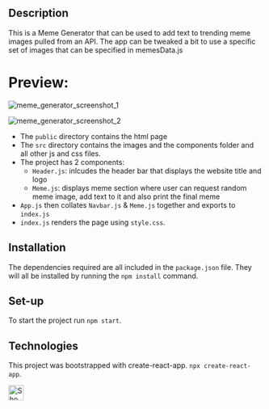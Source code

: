 ## Description

This is a Meme Generator that can be used to add text to trending meme images pulled from an API. The app can be tweaked a bit to use a specific set of images that can be specified in memesData.js

# Preview:

![meme_generator_screenshot_1](https://user-images.githubusercontent.com/65996001/211163525-2192ce1f-7c3a-4172-ba39-6707b1994228.jpg)

![meme_generator_screenshot_2](https://user-images.githubusercontent.com/65996001/211163534-b73467e6-f5eb-42d5-8849-39863de2618f.jpg)

- The `public` directory contains the html page
- The `src` directory contains the images and the components folder and all other js and css files.
- The project has 2 components:
  - `Header.js`: inlcudes the header bar that displays the website title and logo
  - `Meme.js`: displays meme section where user can request random meme image, add text to it and also print the final meme
- `App.js` then collates `Navbar.js` & `Meme.js` together and exports to `index.js`
- `index.js` renders the page using `style.css`.

## Installation

The dependencies required are all included in the `package.json` file. They will all be installed by running the `npm install` command.

## Set-up

To start the project run `npm start`.

## Technologies

This project was bootstrapped with create-react-app. `npx create-react-app`.

<picture>
  <source media="(prefers-color-scheme: dark)" srcset="https://cdn.icon-icons.com/icons2/2415/PNG/512/react_original_wordmark_logo_icon_146375.png">
  <source media="(prefers-color-scheme: light)" srcset="https://cdn.icon-icons.com/icons2/2415/PNG/512/react_original_wordmark_logo_icon_146375.png">
  <img width="30px" alt="Shows a logo of c-sharp" src="https://cdn.icon-icons.com/icons2/2415/PNG/512/react_original_wordmark_logo_icon_146375.png">
</picture>
